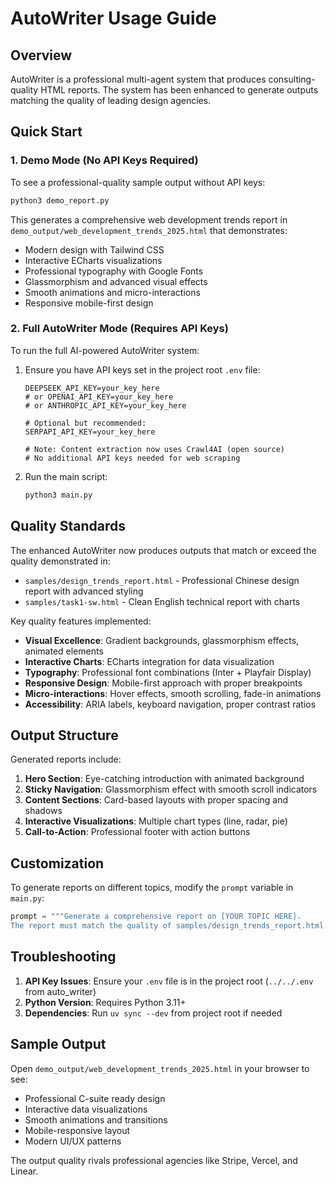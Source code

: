 # AutoWriter Usage Guide

## Overview
AutoWriter is a professional multi-agent system that produces consulting-quality HTML reports. The system has been enhanced to generate outputs matching the quality of leading design agencies.

## Quick Start

### 1. Demo Mode (No API Keys Required)
To see a professional-quality sample output without API keys:

```bash
python3 demo_report.py
```

This generates a comprehensive web development trends report in `demo_output/web_development_trends_2025.html` that demonstrates:
- Modern design with Tailwind CSS
- Interactive ECharts visualizations
- Professional typography with Google Fonts
- Glassmorphism and advanced visual effects
- Smooth animations and micro-interactions
- Responsive mobile-first design

### 2. Full AutoWriter Mode (Requires API Keys)
To run the full AI-powered AutoWriter system:

1. Ensure you have API keys set in the project root `.env` file:
   ```
   DEEPSEEK_API_KEY=your_key_here
   # or OPENAI_API_KEY=your_key_here
   # or ANTHROPIC_API_KEY=your_key_here

   # Optional but recommended:
   SERPAPI_API_KEY=your_key_here
   
   # Note: Content extraction now uses Crawl4AI (open source)
   # No additional API keys needed for web scraping
   ```

2. Run the main script:
   ```bash
   python3 main.py
   ```

## Quality Standards

The enhanced AutoWriter now produces outputs that match or exceed the quality demonstrated in:
- `samples/design_trends_report.html` - Professional Chinese design report with advanced styling
- `samples/task1-sw.html` - Clean English technical report with charts

Key quality features implemented:
- **Visual Excellence**: Gradient backgrounds, glassmorphism effects, animated elements
- **Interactive Charts**: ECharts integration for data visualization
- **Typography**: Professional font combinations (Inter + Playfair Display)
- **Responsive Design**: Mobile-first approach with proper breakpoints
- **Micro-interactions**: Hover effects, smooth scrolling, fade-in animations
- **Accessibility**: ARIA labels, keyboard navigation, proper contrast ratios

## Output Structure

Generated reports include:
1. **Hero Section**: Eye-catching introduction with animated background
2. **Sticky Navigation**: Glassmorphism effect with smooth scroll indicators
3. **Content Sections**: Card-based layouts with proper spacing and shadows
4. **Interactive Visualizations**: Multiple chart types (line, radar, pie)
5. **Call-to-Action**: Professional footer with action buttons

## Customization

To generate reports on different topics, modify the `prompt` variable in `main.py`:

```python
prompt = """Generate a comprehensive report on [YOUR TOPIC HERE].
The report must match the quality of samples/design_trends_report.html..."""
```

## Troubleshooting

1. **API Key Issues**: Ensure your `.env` file is in the project root (`../../.env` from auto_writer)
2. **Python Version**: Requires Python 3.11+
3. **Dependencies**: Run `uv sync --dev` from project root if needed

## Sample Output

Open `demo_output/web_development_trends_2025.html` in your browser to see:
- Professional C-suite ready design
- Interactive data visualizations
- Smooth animations and transitions
- Mobile-responsive layout
- Modern UI/UX patterns

The output quality rivals professional agencies like Stripe, Vercel, and Linear.

